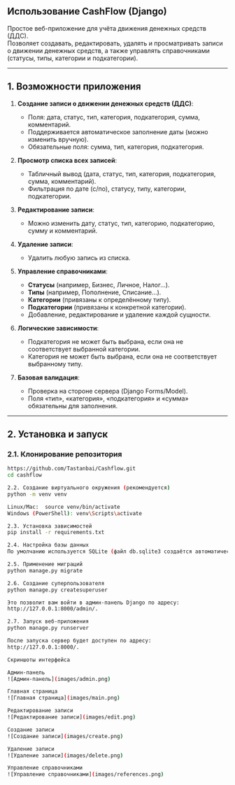 ## Использование CashFlow (Django)

Простое веб-приложение для учёта движения денежных средств (ДДС).  
Позволяет создавать, редактировать, удалять и просматривать записи о движении денежных средств, а также управлять справочниками (статусы, типы, категории и подкатегории).

---

## 1. Возможности приложения

1. **Создание записи о движении денежных средств (ДДС)**:
   - Поля: дата, статус, тип, категория, подкатегория, сумма, комментарий.
   - Поддерживается автоматическое заполнение даты (можно изменить вручную).
   - Обязательные поля: сумма, тип, категория, подкатегория.

2. **Просмотр списка всех записей**:
   - Табличный вывод (дата, статус, тип, категория, подкатегория, сумма, комментарий).
   - Фильтрация по дате (с/по), статусу, типу, категории, подкатегории.

3. **Редактирование записи**:
   - Можно изменить дату, статус, тип, категорию, подкатегорию, сумму и комментарий.

4. **Удаление записи**:
   - Удалить любую запись из списка.

5. **Управление справочниками**:
   - **Статусы** (например, Бизнес, Личное, Налог...).
   - **Типы** (например, Пополнение, Списание...).
   - **Категории** (привязаны к определённому типу).
   - **Подкатегории** (привязаны к конкретной категории).
   - Добавление, редактирование и удаление каждой сущности.

6. **Логические зависимости**:
   - Подкатегория не может быть выбрана, если она не соответствует выбранной категории.
   - Категория не может быть выбрана, если она не соответствует выбранному типу.

7. **Базовая валидация**:
   - Проверка на стороне сервера (Django Forms/Model).
   - Поля «тип», «категория», «подкатегория» и «сумма» обязательны для заполнения.
---
## 2. Установка и запуск
### 2.1. Клонирование репозитория

```bash
https://github.com/Tastanbai/Cashflow.git
cd cashflow

2.2. Создание виртуального окружения (рекомендуется) 
python -m venv venv

Linux/Mac:  source venv/bin/activate
Windows (PowerShell): venv\Scripts\activate

2.3. Установка зависимостей
pip install -r requirements.txt

2.4. Настройка базы данных
По умолчанию используется SQLite (файл db.sqlite3 создаётся автоматически).

2.5. Применение миграций
python manage.py migrate

2.6. Создание суперпользователя
python manage.py createsuperuser

Это позволит вам войти в админ-панель Django по адресу:
http://127.0.0.1:8000/admin/.

2.7. Запуск веб-приложения
python manage.py runserver

После запуска сервер будет доступен по адресу:
http://127.0.0.1:8000/.

Скриншоты интерфейса

Админ-панель
![Админ-панель](images/admin.png)

Главная страница
![Главная страница](images/main.png)

Редактирование записи
![Редактирование записи](images/edit.png)

Создание записи
![Создание записи](images/create.png)

Удаление записи
![Удаление записи](images/delete.png)

Управление справочниками
![Управление справочниками](images/references.png)






